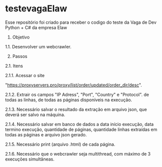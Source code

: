 # testevagaElaw
Esse repositório foi criado para receber o codigo do teste da Vaga de Dev Python + C# da empresa Elaw

1. Objetivo

1.1. Desenvolver um webcrawler.

2. Passos
   
2.1. Itens
   
2.1.1. Acessar o site

"https://proxyservers.pro/proxy/list/order/updated/order_dir/desc".

2.1.2. Extrair os campos "IP Adress", "Port", "Country" e "Protocol". de todas as linhas, de todas as páginas disponíveis na execução.

2.1.3. Necessário salvar o resultado da extração em arquivo json, que deverá ser salvo na máquina.

2.1.4. Necessário salvar em banco de dados a data início execução, data termino execução, quantidade de páginas, quantidade linhas extraídas em todas as páginas e arquivo json gerado.

2.1.5. Necessário print (arquivo .html) de cada página.

2.1.6. Necessário que o webcrawler seja multithread, com máximo de 3 execuções simultâneas.
